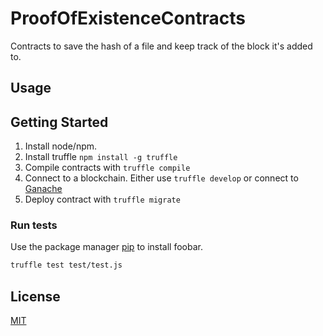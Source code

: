 # ProofOfExistenceContracts
Contracts to save the hash of a file and keep track of the block it's added to.

## Usage


## Getting Started
1. Install node/npm.
2. Install truffle `npm install -g truffle`
3. Compile contracts with `truffle compile` 
4. Connect to a blockchain. Either use `truffle develop` or connect to [Ganache](https://truffleframework.com/docs/truffle/quickstart#alternative-migrating-with-ganache)
4. Deploy contract with `truffle migrate`

### Run tests

Use the package manager [pip](https://pip.pypa.io/en/stable/) to install foobar.

```bash
truffle test test/test.js
```

## License
[MIT](https://choosealicense.com/licenses/mit/)
